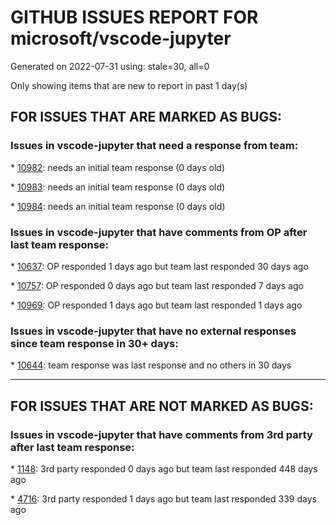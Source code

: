 
# GITHUB ISSUES REPORT FOR microsoft/vscode-jupyter


Generated on 2022-07-31 using: stale=30, all=0


Only showing items that are new to report in past 1 day(s)


## FOR ISSUES THAT ARE MARKED AS BUGS:


### Issues in vscode-jupyter that need a response from team:


\* [10982](https://github.com/microsoft/vscode-jupyter/issues/10982 "Multiple `stream` text outputs in a cell is rendered weirdly"): needs an initial team response (0 days old)

\* [10983](https://github.com/microsoft/vscode-jupyter/issues/10983 "images won't load in Markdown cells"): needs an initial team response (0 days old)

\* [10984](https://github.com/microsoft/vscode-jupyter/issues/10984 "cannot customize main notebook toolbar"): needs an initial team response (0 days old)

### Issues in vscode-jupyter that have comments from OP after last team response:


\* [10637](https://github.com/microsoft/vscode-jupyter/issues/10637 "Remote jupyterhub kernel fails to launch: &quot;waiting for kernel to be idle&quot;"): OP responded 1 days ago but team last responded 30 days ago

\* [10757](https://github.com/microsoft/vscode-jupyter/issues/10757 "VSC fails to connect to (any) python kernel."): OP responded 0 days ago but team last responded 7 days ago

\* [10969](https://github.com/microsoft/vscode-jupyter/issues/10969 "Cannot connect to Remote jupyter server on MacOS 13 Ventura."): OP responded 1 days ago but team last responded 1 days ago

### Issues in vscode-jupyter that have no external responses since team response in 30+ days:


\* [10644](https://github.com/microsoft/vscode-jupyter/issues/10644 "Incorrect coloring and syntax error"): team response was last response and no others in 30 days

---

## FOR ISSUES THAT ARE NOT MARKED AS BUGS:


### Issues in vscode-jupyter that have comments from 3rd party after last team response:


\* [1148](https://github.com/microsoft/vscode-jupyter/issues/1148 "Spyder-Like variable explorer"): 3rd party responded 0 days ago but team last responded 448 days ago

\* [4716](https://github.com/microsoft/vscode-jupyter/issues/4716 "Interactive Window Command History Search / Autocomplete"): 3rd party responded 1 days ago but team last responded 339 days ago
